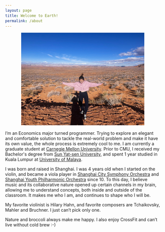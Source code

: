 ```yaml
---
layout: page
title: Welcome to Earth!
permalink: /about
---
```


<div style="text-align: center;">
<img src="../assets/img/yiyun1.jpg"
    width="400"
    height="300">
</div>

I’m an Economics major turned programmer. Trying to explore an elegant and comfortable solution to tackle the real-world problem and make it have its own value, the whole process is extremely cool to me. I am currently a graduate student at [Carnegie Mellon University](https://www.cmu.edu/). Prior to CMU, I received my Bachelor's degree from [Sun Yat-sen University](https://www.sysu.edu.cn/), and spent 1 year studied in Kuala Lumpur at [University of Malaya](https://www.um.edu.my/).


I was born and raised in Shanghai. I was 4 years old when I started on the violin, and became a viola player in [Shanghai City Symphony Orchestra](https://en.wikipedia.org/wiki/Shanghai_City_Symphony_Orchestra) and [Shanghai Youth Philharmonic Orchestra](https://misa.shsymphony.com/artist/detail/68/en) since 10. To this day, I believe music and its collaborative nature opened up certain channels in my brain, allowing me to understand concepts, both inside and outside of the classroom. It makes me who I am, and continues to shape who I will be. 


My favorite violinist is Hilary Hahn, and favorite composers are Tchaikovsky, Mahler and Bruchner. I just can’t pick only one.


Nature and broccoli always make me happy. I also enjoy CrossFit and can’t live without cold brew :-)



